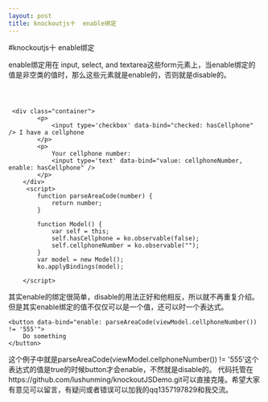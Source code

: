 ```yaml
---
layout: post
title: knockoutjs十  enable绑定
---
```

#knockoutjs十  enable绑定

enable绑定用在 input, select, and textarea这些form元素上，当enable绑定的值是非空类的值时，那么这些元素就是enable的，否则就是disable的。
```



 <div class="container">
        <p>
            <input type='checkbox' data-bind="checked: hasCellphone" /> I have a cellphone
        </p>
        <p>
            Your cellphone number:
            <input type='text' data-bind="value: cellphoneNumber, enable: hasCellphone" />
        </p>
    </div>
     <script>
        function parseAreaCode(number) {
            return number;
        }

        function Model() {
            var self = this;
            self.hasCellphone = ko.observable(false);
            self.cellphoneNumber = ko.observable("");
        }
        var model = new Model();
        ko.applyBindings(model);

    </script>

```
其实enable的绑定很简单，disable的用法正好和他相反，所以就不再重复介绍。
但是其实enable绑定的值不仅仅可以是一个值，还可以时一个表达式。
```
<button data-bind="enable: parseAreaCode(viewModel.cellphoneNumber()) != '555'">
    Do something
</button>

```
这个例子中就是parseAreaCode(viewModel.cellphoneNumber()) != '555'这个表达式的值是true的时候button才会enable，不然就是disable的。
代码托管在https://github.com/lushunming/knockoutJSDemo.git可以直接克隆。希望大家有意见可以留言，有疑问或者错误可以加我的qq1357197829和我交流。

